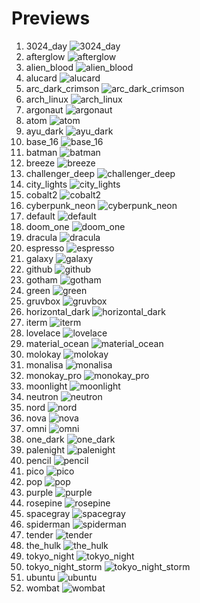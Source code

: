 # Previews

1. 3024_day ![3024_day](./Previews/3024_day.jpg)
2. afterglow ![afterglow](./Previews/afterglow.jpg)
3. alien_blood ![alien_blood](./Previews/alien_blood.jpg)
4. alucard ![alucard](./Previews/alucard.jpg)
5. arc_dark_crimson ![arc_dark_crimson](./Previews/arc_dark_crimson.jpg)
6. arch_linux ![arch_linux](./Previews/arch_linux.jpg)
7. argonaut ![argonaut](./Previews/argonaut.jpg)
8. atom ![atom](./Previews/atom.jpg)
9. ayu_dark ![ayu_dark](./Previews/ayu_dark.jpg)
10. base_16 ![base_16](./Previews/base_16.jpg)
11. batman ![batman](./Previews/batman.jpg)
12. breeze ![breeze](./Previews/breeze.jpg)
13. challenger_deep ![challenger_deep](./Previews/challenger_deep.jpg)
14. city_lights ![city_lights](./Previews/city_lights.jpg)
15. cobalt2 ![cobalt2](./Previews/cobalt2.jpg)
16. cyberpunk_neon ![cyberpunk_neon](./Previews/cyberpunk_neon.jpg)
17. default ![default](./Previews/default.jpg)
18. doom_one ![doom_one](./Previews/doom_one.jpg)
19. dracula ![dracula](./Previews/dracula.jpg)
20. espresso ![espresso](./Previews/espresso.jpg)
21. galaxy ![galaxy](./Previews/galaxy.jpg)
22. github ![github](./Previews/github.jpg)
23. gotham ![gotham](./Previews/gotham.jpg)
24. green ![green](./Previews/green.jpg)
25. gruvbox ![gruvbox](./Previews/gruvbox.jpg)
26. horizontal_dark ![horizontal_dark](./Previews/horizontal_dark.jpg)
27. iterm ![iterm](./Previews/iterm.jpg)
28. lovelace ![lovelace](./Previews/lovelace.jpg)
29. material_ocean ![material_ocean](./Previews/material_ocean.jpg)
30. molokay ![molokay](./Previews/molokay.jpg)
31. monalisa ![monalisa](./Previews/monalisa.jpg)
32. monokay_pro ![monokay_pro](./Previews/monokay_pro.jpg)
33. moonlight ![moonlight](./Previews/moonlight.jpg)
34. neutron ![neutron](./Previews/neutron.jpg)
35. nord ![nord](./Previews/nord.jpg)
36. nova ![nova](./Previews/nova.jpg)
37. omni ![omni](./Previews/omni.jpg)
38. one_dark ![one_dark](./Previews/one_dark.jpg)
39. palenight ![palenight](./Previews/palenight.jpg)
40. pencil ![pencil](./Previews/pencil.jpg)
41. pico ![pico](./Previews/pico.jpg)
42. pop ![pop](./Previews/pop.jpg)
43. purple ![purple](./Previews/purple.jpg)
44. rosepine ![rosepine](./Previews/rosepine.jpg)
45. spacegray ![spacegray](./Previews/spacegray.jpg)
46. spiderman ![spiderman](./Previews/spiderman.jpg)
47. tender ![tender](./Previews/tender.jpg)
48. the_hulk ![the_hulk](./Previews/the_hulk.jpg)
49. tokyo_night ![tokyo_night](./Previews/tokyo_night.jpg)
50. tokyo_night_storm ![tokyo_night_storm](./Previews/tokyo_night_storm.jpg)
51. ubuntu ![ubuntu](./Previews/ubuntu.jpg)
52. wombat ![wombat](./Previews/wombat.jpg)